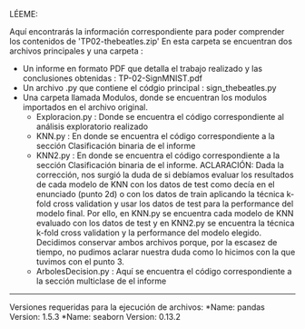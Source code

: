 ﻿LÉEME:

Aquí encontrarás la información correspondiente para poder comprender los contenidos de 'TP02-thebeatles.zip'
En esta carpeta se encuentran dos archivos principales y una carpeta :
  * Un informe en formato PDF que detalla el trabajo realizado y las conclusiones obtenidas : TP-02-SignMNIST.pdf
  * Un archivo .py que contiene el códgio principal : sign_thebeatles.py
  * Una carpeta llamada Modulos, donde se encuentran los modulos importados en el archivo original.
     * Exploracion.py : Donde se encuentra el código correspondiente al análisis exploratorio realizado
     * KNN.py : En donde se encuentra el código correspondiente a la sección Clasificación binaria de el informe
     * KNN2.py : En donde se encuentra el código correspondiente a la sección Clasificación binaria de el informe.
 ACLARACIÓN: Dada la corrección, nos surgió la duda de si debíamos evaluar los resultados de cada modelo de KNN con los datos de test como decía en el enunciado (punto 2d) o con los datos de train aplicando la técnica k-fold cross validation y usar los datos de test para la performance del modelo final. Por ello, en KNN.py se encuentra cada modelo de KNN evaluado con los datos de test y en KNN2.py se encuentra la técnica k-fold cross validation y la performance del modelo elegido. Decidimos conservar ambos archivos porque, por la escasez de tiempo, no pudimos aclarar nuestra duda como lo hicimos con la que tuvimos con el punto 3. 
     * ArbolesDecision.py : Aquí se encuentra el código correspondiente a la sección multiclase de el informe 


_______________________________________________________________________________________________________________________________________________________________________________________________
Versiones requeridas para la ejecución de archivos:
  *Name: pandas  Version: 1.5.3
  *Name: seaborn Version: 0.13.2
